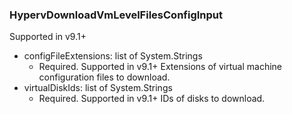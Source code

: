 ### HypervDownloadVmLevelFilesConfigInput
Supported in v9.1+

- configFileExtensions: list of System.Strings
  - Required. Supported in v9.1+
      Extensions of virtual machine configuration files to download.
- virtualDiskIds: list of System.Strings
  - Required. Supported in v9.1+
      IDs of disks to download.
